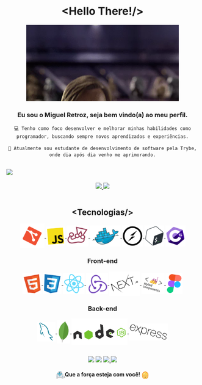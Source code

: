 <h1 align="center">
  &lt;Hello There!/&gt;
</h1>
<div align="center">
<a href="#" align="center">
<img src='./img/hello_there.webp' height="200px"/>
</a>
</div>

<div align='center'>
  <h3> Eu sou o Miguel Retroz, seja bem vindo(a) ao meu perfil. </h3>

`💻 Tenho como foco desenvolver e melhorar minhas habilidades como programador, buscando sempre novos aprendizados e experiências.`

`📖 Atualmente sou estudante de desenvolvimento de software pela Trybe, onde dia após dia venho me aprimorando.`

</div>

##

<div>
  <a href="#">
    <img src="https://komarev.com/ghpvc/?username=MiguelRetroz&color=blueviolet" />
  </a>
</div>

<br>

<a href="#" align="center">
  <div>
    <img width="52.6%" src="https://miguel-retroz-github-readme-stats.vercel.app/api?username=MiguelRetroz&show_icons=true&include_all_commits=true&count_private=true&bg_color=45deg,009e63,6878FF&border_color=9243fc&hide_border=true&icon_color=ffd903&text_color=363636&title_color=ffd903&border_radius=5px"/>
      <img width="44%" src="https://miguel-retroz-github-readme-stats.vercel.app/api/top-langs/?username=MiguelRetroz&layout=compact&bg_color=45deg,6878FF,009e63&border_color=9243fc&hide_border=true&icon_color=ffd903&text_color=363636&title_color=ffd903&border_radius=5px">
  </div>
</a>

<br>

<h2 align="center">
&lt;Tecnologias/&gt;
</h2>

<div align="center">
  <a href="https://git-scm.com/about">
    <img align="center" src="./img/git-logo.svg" height="65">
  </a>
  <a href="https://developer.mozilla.org/en-US/docs/Web/JavaScript">
    <img align="center" src="./img/javascript-logo.svg" height="50">
  </a>
  <a href="https://jestjs.io/">
    <img align="center" src="./img/jest-logo.svg" height="55">
  </a>
  <a href="https://www.docker.com/">
    <img align="center" src="./img/docker-logo.svg" height="55">
  </a>
  <a href="https://socket.io/">
    <img align="center" src="./img/socket-io-logo.svg" height="55">
  </a>
  <a href="https://www.gnu.org/software/bash/">
    <img align="center" src="./img/bash-logo.svg" height="55">
  </a>
  <a href="https://docs.microsoft.com/en-us/dotnet/csharp/tour-of-csharp/">
    <img align="center" src="./img/csharp-logo.svg" height="55">
  </a>
</div>

<div align="center">
  <h3 align="center">
  Front-end
  </h3>
  <a href="https://developer.mozilla.org/en-US/docs/Web/HTML">
    <img align="center" src="./img/html5-logo.svg" height="55">
  </a>
  <a href="https://developer.mozilla.org/en-US/docs/Web/CSS">
    <img align="center" src="./img/css3-logo.svg" height="55">
  </a>
  <a href="https://reactjs.org/">
    <img align="center" src="./img/react-logo.svg" height="55">
  </a>
  <a href="https://redux.js.org/">
    <img align="center" src="./img/redux-logo.svg" height="55">
  </a>
  <a href="https://nextjs.org/">
    <img align="center" src="./img/next-js-logo.svg" height="65">
  </a>
  <a href="https://styled-components.com/">
    <img align="center" src="./img/styled-components-logo.svg" height="55">
  </a>
  <a href="https://www.figma.com/">
    <img align="center" src="./img/figma-logo.svg" height="55">
  </a>
</div>

<div align="center">
  <h3 align="center">
  Back-end
  </h3>
  <a href="https://www.mysql.com/">
    <img align="center" src="./img/mysql-logo.svg" height="50">
  </a>
  <a href="https://www.mongodb.com/">
    <img align="center" src="./img/mongodb-logo.svg" height="60">
  </a>
  <a href="https://nodejs.org/en/">
    <img align="center" src="./img/nodejs-logo.svg" height="70">
  </a>
  <a href="https://expressjs.com/">
    <img align="center" src="./img/express-logo.svg" height="45">
  </a>
</div>

##
<div align="center">
  <a href = "https://www.instagram.com/miguel_retroz/"><img src="https://img.shields.io/badge/Instagram-E4405F?style=for-the-badge&logo=instagram&logoColor=white" target="_blank"></a>
  <a href = "mailto:contato.miguelretroz@gmail.com"><img src="https://img.shields.io/badge/-Gmail-%23333?style=for-the-badge&logo=gmail&logoColor=white" target="_blank"></a>
  <a href="https://www.linkedin.com/in/miguelretroz/" target="_blank">
    <img src="https://img.shields.io/badge/LinkedIn-0077B5?style=for-the-badge&logo=linkedin&logoColor=white">
  </a>
  <a href="https://www.twitch.tv/cadabit" target="_blank"><img src="https://img.shields.io/badge/Twitch-9146FF?style=for-the-badge&logo=twitch&logoColor=white" target="_blank"></a>
</div>

<div align="center">
  <h4>
  <a href="#">
    <img align="center" src="./img/r2d2.png" width="20px">
  </a>
  Que a força esteja com você!
  <a href="#">
    <img align="center" src="./img/c3po.png" width="20px">
  </a>
  </h4>
</div>
